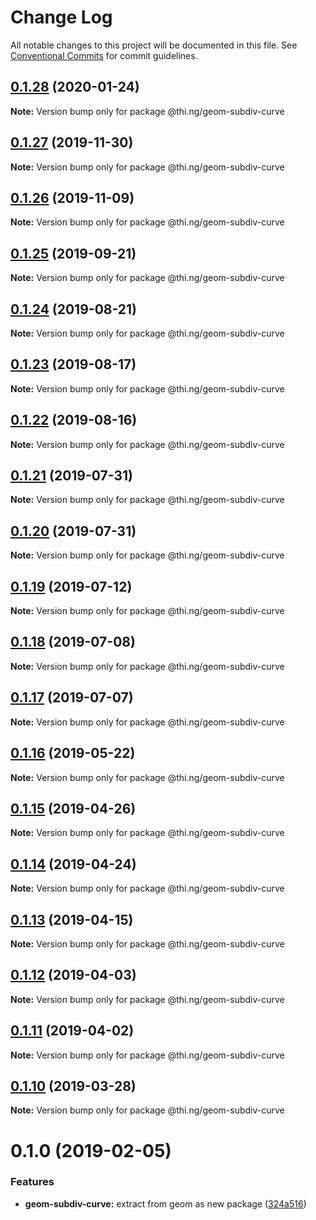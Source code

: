# Change Log

All notable changes to this project will be documented in this file.
See [Conventional Commits](https://conventionalcommits.org) for commit guidelines.

## [0.1.28](https://github.com/thi-ng/umbrella/compare/@thi.ng/geom-subdiv-curve@0.1.27...@thi.ng/geom-subdiv-curve@0.1.28) (2020-01-24)

**Note:** Version bump only for package @thi.ng/geom-subdiv-curve





## [0.1.27](https://github.com/thi-ng/umbrella/compare/@thi.ng/geom-subdiv-curve@0.1.26...@thi.ng/geom-subdiv-curve@0.1.27) (2019-11-30)

**Note:** Version bump only for package @thi.ng/geom-subdiv-curve





## [0.1.26](https://github.com/thi-ng/umbrella/compare/@thi.ng/geom-subdiv-curve@0.1.25...@thi.ng/geom-subdiv-curve@0.1.26) (2019-11-09)

**Note:** Version bump only for package @thi.ng/geom-subdiv-curve





## [0.1.25](https://github.com/thi-ng/umbrella/compare/@thi.ng/geom-subdiv-curve@0.1.24...@thi.ng/geom-subdiv-curve@0.1.25) (2019-09-21)

**Note:** Version bump only for package @thi.ng/geom-subdiv-curve





## [0.1.24](https://github.com/thi-ng/umbrella/compare/@thi.ng/geom-subdiv-curve@0.1.23...@thi.ng/geom-subdiv-curve@0.1.24) (2019-08-21)

**Note:** Version bump only for package @thi.ng/geom-subdiv-curve





## [0.1.23](https://github.com/thi-ng/umbrella/compare/@thi.ng/geom-subdiv-curve@0.1.22...@thi.ng/geom-subdiv-curve@0.1.23) (2019-08-17)

**Note:** Version bump only for package @thi.ng/geom-subdiv-curve





## [0.1.22](https://github.com/thi-ng/umbrella/compare/@thi.ng/geom-subdiv-curve@0.1.21...@thi.ng/geom-subdiv-curve@0.1.22) (2019-08-16)

**Note:** Version bump only for package @thi.ng/geom-subdiv-curve





## [0.1.21](https://github.com/thi-ng/umbrella/compare/@thi.ng/geom-subdiv-curve@0.1.20...@thi.ng/geom-subdiv-curve@0.1.21) (2019-07-31)

**Note:** Version bump only for package @thi.ng/geom-subdiv-curve





## [0.1.20](https://github.com/thi-ng/umbrella/compare/@thi.ng/geom-subdiv-curve@0.1.19...@thi.ng/geom-subdiv-curve@0.1.20) (2019-07-31)

**Note:** Version bump only for package @thi.ng/geom-subdiv-curve





## [0.1.19](https://github.com/thi-ng/umbrella/compare/@thi.ng/geom-subdiv-curve@0.1.18...@thi.ng/geom-subdiv-curve@0.1.19) (2019-07-12)

**Note:** Version bump only for package @thi.ng/geom-subdiv-curve





## [0.1.18](https://github.com/thi-ng/umbrella/compare/@thi.ng/geom-subdiv-curve@0.1.17...@thi.ng/geom-subdiv-curve@0.1.18) (2019-07-08)

**Note:** Version bump only for package @thi.ng/geom-subdiv-curve





## [0.1.17](https://github.com/thi-ng/umbrella/compare/@thi.ng/geom-subdiv-curve@0.1.16...@thi.ng/geom-subdiv-curve@0.1.17) (2019-07-07)

**Note:** Version bump only for package @thi.ng/geom-subdiv-curve





## [0.1.16](https://github.com/thi-ng/umbrella/compare/@thi.ng/geom-subdiv-curve@0.1.15...@thi.ng/geom-subdiv-curve@0.1.16) (2019-05-22)

**Note:** Version bump only for package @thi.ng/geom-subdiv-curve





## [0.1.15](https://github.com/thi-ng/umbrella/compare/@thi.ng/geom-subdiv-curve@0.1.14...@thi.ng/geom-subdiv-curve@0.1.15) (2019-04-26)

**Note:** Version bump only for package @thi.ng/geom-subdiv-curve





## [0.1.14](https://github.com/thi-ng/umbrella/compare/@thi.ng/geom-subdiv-curve@0.1.13...@thi.ng/geom-subdiv-curve@0.1.14) (2019-04-24)

**Note:** Version bump only for package @thi.ng/geom-subdiv-curve





## [0.1.13](https://github.com/thi-ng/umbrella/compare/@thi.ng/geom-subdiv-curve@0.1.12...@thi.ng/geom-subdiv-curve@0.1.13) (2019-04-15)

**Note:** Version bump only for package @thi.ng/geom-subdiv-curve





## [0.1.12](https://github.com/thi-ng/umbrella/compare/@thi.ng/geom-subdiv-curve@0.1.11...@thi.ng/geom-subdiv-curve@0.1.12) (2019-04-03)

**Note:** Version bump only for package @thi.ng/geom-subdiv-curve





## [0.1.11](https://github.com/thi-ng/umbrella/compare/@thi.ng/geom-subdiv-curve@0.1.10...@thi.ng/geom-subdiv-curve@0.1.11) (2019-04-02)

**Note:** Version bump only for package @thi.ng/geom-subdiv-curve





## [0.1.10](https://github.com/thi-ng/umbrella/compare/@thi.ng/geom-subdiv-curve@0.1.9...@thi.ng/geom-subdiv-curve@0.1.10) (2019-03-28)

**Note:** Version bump only for package @thi.ng/geom-subdiv-curve







# 0.1.0 (2019-02-05)


### Features

* **geom-subdiv-curve:** extract from geom as new package ([324a516](https://github.com/thi-ng/umbrella/commit/324a516))
